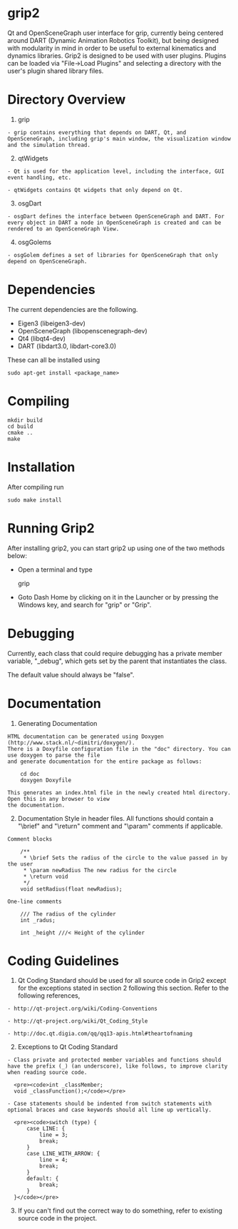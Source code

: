 grip2
=====

Qt and OpenSceneGraph user interface for grip, currently being centered around DART (Dynamic Animation Robotics Toolkit), but being designed with modularity in mind in order to be useful to external kinematics and dynamics libraries.
Grip2 is designed to be used with user plugins. Plugins can be loaded via "File->Load Plugins" and selecting a directory with the user's plugin shared library files.

Directory Overview
==================

  1. grip

    - grip contains everything that depends on DART, Qt, and OpenSceneGraph, including grip's main window, the visualization window and the simulation thread.

  2. qtWidgets

    - Qt is used for the application level, including the interface, GUI event handling, etc.

    - qtWidgets contains Qt widgets that only depend on Qt.

  3. osgDart

    - osgDart defines the interface between OpenSceneGraph and DART. For every object in DART a node in OpenSceneGraph is created and can be rendered to an OpenSceneGraph View.

  4. osgGolems

    - osgGolem defines a set of libraries for OpenSceneGraph that only depend on OpenSceneGraph.

Dependencies
============

The current dependencies are the following. 

  - Eigen3 (libeigen3-dev)
  - OpenSceneGraph (libopenscenegraph-dev)
  - Qt4 (libqt4-dev)
  - DART (libdart3.0, libdart-core3.0)

These can all be installed using

    sudo apt-get install <package_name>

Compiling
=========

    mkdir build
    cd build
    cmake ..
    make

Installation
============

  After compiling run

    sudo make install

Running Grip2
=============

  After installing grip2, you can start grip2 up using one of the two methods below:

  - Open a terminal and type

    grip

  - Goto Dash Home by clicking on it in the Launcher or by pressing the Windows key, and search for "grip" or "Grip".


Debugging
=========

  Currently, each class that could require debugging has a private member variable, "_debug", which gets set by the parent that instantiates the class. 

  The default value should always be "false".  

Documentation
=============

  1. Generating Documentation

    HTML documentation can be generated using Doxygen (http://www.stack.nl/~dimitri/doxygen/).
    There is a Doxyfile configuration file in the "doc" directory. You can use doxygen to parse the file
    and generate documentation for the entire package as follows:

        cd doc
        doxygen Doxyfile

    This generates an index.html file in the newly created html directory. Open this in any browser to view
    the documentation.

  2. Documentation Style in header files. All functions should contain a "\brief" and "\return" comment and "\param" comments if applicable.

    Comment blocks

        /**
         * \brief Sets the radius of the circle to the value passed in by the user
         * \param newRadius The new radius for the circle
         * \return void
         */
        void setRadius(float newRadius);

    One-line comments

        /// The radius of the cylinder
        int _radus;

        int _height ///< Height of the cylinder

Coding Guidelines
=================

  1. Qt Coding Standard should be used for all source code in Grip2 except for the exceptions stated in section 2 following this section. Refer to the following references,

    - http://qt-project.org/wiki/Coding-Conventions

    - http://qt-project.org/wiki/Qt_Coding_Style

    - http://doc.qt.digia.com/qq/qq13-apis.html#theartofnaming

  2. Exceptions to Qt Coding Standard

    - Class private and protected member variables and functions should have the prefix (_) (an underscore), like follows, to improve clarity when reading source code.

      <pre><code>int _classMember;
      void _classFunction();</code></pre>

    - Case statements should be indented from switch statements with optional braces and case keywords should all line up vertically.
    
      <pre><code>switch (type) {
          case LINE: {
              line = 3;
              break;
          }
          case LINE_WITH_ARROW: {
              line = 4;
              break;
          }
          default: {
              break;
          }
      }</code></pre>

  3. If you can't find out the correct way to do something, refer to existing source code in the project.
